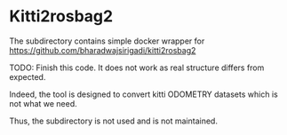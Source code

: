 # Kitti2rosbag2

The subdirectory contains simple docker wrapper for https://github.com/bharadwajsirigadi/kitti2rosbag2

TODO: Finish this code. It does not work as real structure differs from expected.

Indeed, the tool is designed to convert kitti ODOMETRY datasets which is not what we need.

Thus, the subdirectory is not used and is not maintained.